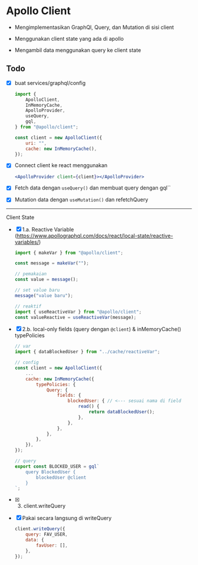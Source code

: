 # Apollo Client

-   Mengimplementasikan GraphQl, Query, dan Mutation di sisi client

-   Menggunakan client state yang ada di apollo
-   Mengambil data menggunakan query ke client state

## Todo

-   [x] buat services/graphql/config

    ```js
    import {
        ApolloClient,
        InMemoryCache,
        ApolloProvider,
        useQuery,
        gql,
    } from "@apollo/client";

    const client = new ApolloClient({
        uri: "",
        cache: new InMemoryCache(),
    });
    ```

-   [x] Connect client ke react menggunakan <ApolloProvider>
    ```jsx
    <ApolloProvider client={client}></ApolloProvider>
    ```
-   [x] Fetch data dengan `useQuery()` dan membuat query dengan gql``
-   [x] Mutation data dengan `useMutation()` dan refetchQuery

---

Client State

-   [x] 1.a. Reactive Variable
        (https://www.apollographql.com/docs/react/local-state/reactive-variables/)

    ```js
    import { makeVar } from "@apollo/client";

    const message = makeVar("");

    // pemakaian
    const value = message();

    // set value baru
    message("value baru");

    // reaktif
    import { useReactiveVar } from "@apollo/client";
    const valueReactive = useReactiveVar(message);
    ```

-   [x] 2.b. local-only fields (query dengan `@client`) & inMemoryCache() typePolicies

    ```js
    // var
    import { dataBlockedUser } from "../cache/reactiveVar";

    // config
    const client = new ApolloClient({
        ...
        cache: new InMemoryCache({
            typePolicies: {
                Query: {
                    fields: {
                        blockedUser: { // <--- sesuai nama di field
                            read() {
                                return dataBlockedUser();
                            },
                        },
                    },
                },
            },
        }),
    });

    // query
    export const BLOCKED_USER = gql`
        query BlockedUser {
            blockedUser @client
        }
    `;
    ```

-   [x] 3. client.writeQuery
-   [x] Pakai secara langsung di writeQuery

    ```js
    client.writeQuery({
        query: FAV_USER,
        data: {
            favUser: [],
        },
    });
    ```
